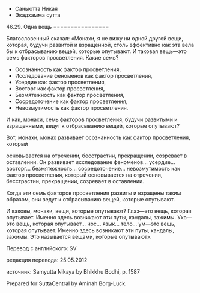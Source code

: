 









* Саньютта Никая
* Экадхамма сутта


46\.29\. Одна вещь
\=\=\=\=\=\=\=\=\=\=\=\=\=\=\=\=



Благословенный сказал: «Монахи, я не вижу ни одной другой вещи, которая, будучи развитой и взращенной, столь эффективно как эта вела бы к отбрасыванию вещей, которые опутывают\. И таковая вещь—это семь факторов просветления\. Какие семь?


* Осознанность как фактор просветления,
* Исследование феноменов как фактор просветления,
* Усердие как фактор просветления,
* Восторг как фактор просветления,
* Безмятежность как фактор просветления,
* Сосредоточение как фактор просветления,
* Невозмутимость как фактор просветления\.


И как, монахи, семь факторов просветления, будучи развитыми и взращенными, ведут к отбрасыванию вещей, которые опутывают?


Вот, монахи, монах развивает осознанность как фактор просветления, который


основывается на отречении, бесстрастии, прекращении, созревает в оставлении\. Он развивает исследование феноменов… усердие… восторг… безмятежность… сосредоточение… невозмутимость как фактор просветления, который основывается на отречении, бесстрастии, прекращении, созревает в оставлении\.


Когда эти семь факторов просветления развиты и взращены таким образом, они ведут к отбрасыванию вещей, которые опутывают\.


И каковы, монахи, вещи, которые опутывают? Глаз—это вещь, которая опутывает\. Именно здесь возникают эти путы, кандалы, зажимы\. Ухо—это вещь, которая опутывает… нос… язык… тело… ум—это вещь, которая опутывает\. Именно здесь возникают эти путы, кандалы, зажимы\. Это называется вещами, которые опутывают»\.



Перевод с английского: SV


редакция перевода: 25\.05\.2012


источник: Samyutta Nikaya by Bhikkhu Bodhi, p\. 1587


Prepared for SuttaCentral by Aminah Borg\-Luck\.






